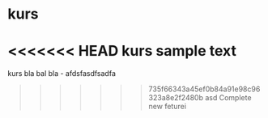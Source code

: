 # kurs
<<<<<<< HEAD
kurs sample text
=======
kurs
bla bal bla - afdsfasdfsadfa
>>>>>>> 735f66343a45ef0b84a91e98c96323a8e2f2480b
asd
Complete new feturei
